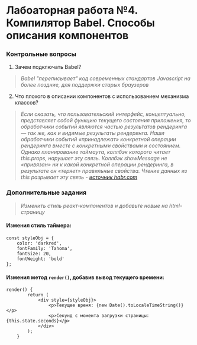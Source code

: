 # Лабоаторная работа №4. Компилятор Babel. Способы описания компонентов 

### Контрольные вопросы

1. Зачем подключать Babel? 

> *Babel "переписывает" код современных стандартов Javascript на более поздние, для поддержки старых браузеров*

2. Что плохого в описании компонентов с использованием механизма классов? 

> *Если сказать, что пользовательский интерфейс, концептуально, представляет собой функцию текущего состояния приложения, то обработчики событий являются частью результатов рендеринга — так же, как и видимые результаты рендеринга. Наши обработчики событий «принадлежат» конкретной операции рендеринга вместе с конкретными свойствами и состоянием. Однако планирование таймаута, коллбэк которого читает this.props, нарушает эту связь. Коллбэк showMessage не «привязан» ни к какой конкретной операции рендеринга, в результате он «теряет» правильные свойства. Чтение данных из this разрывает эту связь - [источник habr.com](https://habr.com/ru/company/ruvds/blog/444348/ "источник habr.com")*

### Дополнительные задания

> *Изменить стиль реакт-компонентов и добавьте новые на html-страницу*

#### Изменил стиль таймера:
```
const styleObj = { 
    color: 'darkred',  
    fontFamily: 'Tahoma',
    fontSize: 20,
    fontWeight: 'bold'
};  
```

#### Изменил метод `render()`, добавив вывод текущего времени:

```
render() {
        return (
            <div style={styleObj}>
                <p>Текущее время: {new Date().toLocaleTimeString()}</p>
                <p>Cекунд с момента загрузки страницы: {this.state.seconds}</p>
            </div>
        );
    }
```
